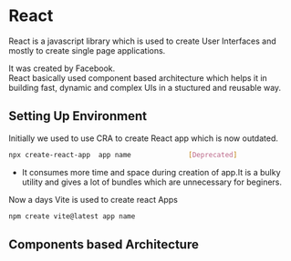 # React 
React is a javascript library which is used to create User Interfaces and mostly to create single page applications.

It was created by Facebook. <br>
React basically used component based architecture which helps it in building fast, dynamic and complex UIs in a stuctured and reusable way.

## Setting Up Environment
Initially we used to use CRA  to create React app which is now outdated.  
```bash 
npx create-react-app  app name              [Deprecated]
```
- It consumes more time and space during creation of app.It is a bulky utility and gives a lot of bundles which are unnecessary for beginers.


Now a days Vite is used to create react Apps
```bash 
npm create vite@latest app name           
```

## Components based Architecture




